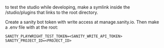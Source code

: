 to test the studio while developing, make a symlink inside the /studio/plugins that links to the root directory. 

Create a sanity bot token with write access at manage.sanity.io. Then make a .env file with at the root:

```
SANITY_PLAYWRIGHT_TEST_TOKEN=<SANITY_WRITE_API_TOKEN>
SANITY_PROJECT_ID=<PROJECT_ID>
```